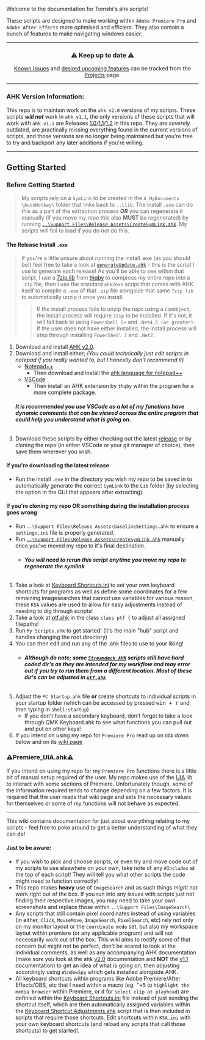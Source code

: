 Welcome to the documentation for Tomshi's ahk scripts!

These scripts are designed to make working within `Adobe Premiere Pro` and `Adobe After Effects` more optimised and efficient. They also contain a bunch of features to make navigating windows easier.

***

<div align="center">

### ⚠️ Keep up to date ⚠️
[Known issues](https://github.com/users/Tomshiii/projects/2) and [desired upcoming features](https://github.com/users/Tomshiii/projects/1) can be tracked from the [Projects](https://github.com/Tomshiii/ahk/projects?query=is%3Aopen) page.
</div>

***

### AHK Version Information:
This repo is to maintain work on the `ahk v2.0` versions of my scripts. These scripts **_will not_** work in `ahk v1.1`, the only versions of these scripts that will work with `ahk v1.1` are Releases [1.0](https://github.com/Tomshiii/ahk/releases/tag/v1.0)/[1.1](https://github.com/Tomshiii/ahk/releases/tag/v1.1)/[1.2](https://github.com/Tomshiii/ahk/releases/tag/v1.2) in this repo. They are _severely_ outdated, are practically missing everything found in the current versions of scripts, and those versions are no longer being maintained but you're free to try and backport any later additions if you're willing.
***

## Getting Started

### Before Getting Started
> My scripts rely on a `SymLink` to be created in the `A_MyDocuments \AutoHotkey\` folder that links back to `..\lib`. The install `.exe` can do this as a part of the extraction process ***OR*** you can regenerate it manually (if you move my repo this also **MUST** be regenerated) by running [`..\Support Files\Release Assets\CreateSymLink.ahk`](https://github.com/Tomshiii/ahk/wiki/CreateSymLink.ahk). My scripts will fail to load if you do not do this.

#### The Release Install `.exe`
> If you're a little unsure about running the install .exe (as you should be!) feel free to take a look at [`generateUpdate.ahk`](https://github.com/Tomshiii/ahk/blob/main/Support%20Files/Release%20Assets/generateUpdate.ahk) - this is the script I use to generate each release! As you'll be able to see within that script, I use a [7zip lib](https://github.com/thqby/ahk2_lib/blob/master/7Zip/SevenZip.ahk) from [thqby](https://github.com/thqby) to compress my entire repo into a `.zip` file, then I use the standard `ahk2exe` script that comes with AHK itself to compile a `.exe` of that `.zip` file alongside that same `7zip lib` to automatically unzip it once you install.
>> If the install process fails to unzip the repo using a `ComObject`, the install process will require `7zip` to be installed. If it's not, it will fall back to using `Powershell 5+` and `.Net4.5 (or greater)`. If the user does not have either installed, the install process will step through installing `PowerShell 7` and `.Net7`.


1. Download and install [AHK v2.0](https://www.autohotkey.com/v2/).
1. Download and install either; *(You could technically just edit scripts in notepad if you really wanted to, but I honestly don't recommend it)*
   - [Notepad++](https://notepad-plus-plus.org/downloads/)
     - Then download and install the [ahk language for notepad++](https://www.autohotkey.com/boards/viewtopic.php?t=50)
   - [VSCode](https://code.visualstudio.com/)
     - Then install an AHK extension by `thqby` within the program for a more complete package.
    ###### **_It is recommended you use VSCode as a lot of my functions have dynamic comments that can be viewed across the entire program that could help you understand what is going on._**
1. Download these scripts by either checking out the latest [release](https://github.com/tomshiii/ahk/releases/latest) or by cloning the repo (in either VSCode or your git manager of choice), then save them wherever you wish.

#### If you're downloading the latest release
  - Run the install `.exe` in the directory you wish my repo to be saved in to automatically generate the correct `SymLink` to the `Lib` folder (by selecting the option in the GUI that appears after extracting).

#### If you're cloning my repo **OR** something during the installation process goes wrong

  - Run `..\Support Files\Release Assets\baselineSettings.ahk` to ensure a `settings.ini` file is properly generated.
  - Run [`..\Support Files\Release Assets\CreateSymLink.ahk`](https://github.com/Tomshiii/ahk/wiki/CreateSymLink.ahk) manually once you've moved my repo to it's final destination.
    - ###### **_You will need to rerun this script anytime you move my repo to regenerate the symlink_**
1. Take a look at [Keyboard Shortcuts.ini](https://github.com/Tomshiii/ahk/tree/main/lib/KSA) to set your own keyboard shortcuts for programs as well as define some coordinates for a few remaining imagesearches that cannot use variables for various reason, these `KSA` values are used to allow for easy adjustments instead of needing to dig through scripts!
1. Take a look at [ptf.ahk](https://github.com/Tomshiii/ahk/tree/main/lib/Classes/ptf.ahk) in the class `class ptf {` to adjust all assigned filepaths!
1. Run `My Scripts.ahk` to get started! (it's the main "hub" script and handles changing the root directory)
1. You can then edit and run any of the .ahk files to use to your liking!
    - ###### **_Although do note; some [`Streamdeck AHK`](https://github.com/Tomshiii/ahk/tree/main/Streamdeck%20AHK) scripts still have hard coded dir's as they are intended for my workflow and may error out if you try to run them from a different location. Most of these dir's can be adjusted in [`ptf.ahk`](https://github.com/Tomshiii/ahk/tree/main/lib/Classes/ptf.ahk)_**
1. Adjust the `PC Startup.ahk` file ***or*** create shortcuts to individual scripts in your startup folder (which can be accessed by pressed <kbd>win + r</kbd> and then typing in `shell:startup`)
    - If you don't have a secondary keyboard, don't forget to take a look through QMK Keyboard.ahk to see what functions you can pull out and put on other keys!
1. If you intend on using my repo for `Premiere Pro` read up on `UIA` down below and on its [wiki page](https://github.com/Tomshiii/ahk/wiki/UIA)

### ⚠️Premiere_UIA.ahk⚠️
If you intend on using my repo for my `Premiere Pro` functions there is a little bit of manual setup required of the user. My repo makes use of the [UIA](https://github.com/Tomshiii/ahk/wiki/UIA) lib to interact with some sections of Premiere. Unfortunately though, some of the information required tends to change depending on a few factors. It is required that the user reads that wiki page and sets the necessary values for themselves or some of my functions will not behave as expected.
***

This wiki contains documentation for just about everything relating to my scripts - feel free to poke around to get a better understanding of what they can do!

#### Just to be aware:
- If you wish to pick and choose scripts, or even try and move code out of my scripts to use elsewhere on your own, take note of any `#Includes` at the top of each script! They will tell you what other scripts the code might need to function correctly!
- This repo makes **heavy** use of `ImageSearch` and as such things *might* not work right out of the box. If you run into any issues with scripts just not finding their respective images, you may need to take your own screenshots and replace those within `..\Support Files\ImageSearch\`
- Any scripts that still contain pixel coordinates instead of using variables (in either, `Click`, `MouseMove`, `ImageSearch`, `PixelSearch`, etc) rely not only on my monitor layout or the `coordinate mode` set, but also my workspace layout within premiere (or any applicable program) and will not necessarily work out of the box. This wiki aims to rectify some of that concern but might not be perfect, don't be scared to look at the individual comments, as well as any accompanying AHK documentation (make sure you look at the ahk [v2.0](https://lexikos.github.io/v2/docs/AutoHotkey.htm) documentation and **NOT** the [v1.1](https://www.autohotkey.com/docs/AutoHotkey.htm) documentation) to get an idea of what is going on, then adjusting accordingly using `WindowSpy` which gets installed alongside AHK.
- All keyboard shortcuts within programs like Adobe Premiere/After Effects/OBS, etc that I need within a macro (eg. <kbd>^+5</kbd> to `highlight the media browser` within Premiere, or <kbd>d</kbd> for `select clip at playhead`) are definied within the [Keyboard Shortcuts.ini](https://github.com/Tomshiii/ahk/tree/main/lib/KSA) file instead of just sending the shortcut itself, which are then automatically assigned variables within the [Keyboard Shortcut Adjustments.ahk](https://github.com/Tomshiii/ahk/blob/main/lib/KSA/Keyboard%20Shortcut%20Adjustments.ahk) script that is then included in scripts that require those shortcuts. Edit shortcuts within `KSA.ini` with your own keyboard shortcuts (and reload any scripts that call those shortcuts) to get started!.